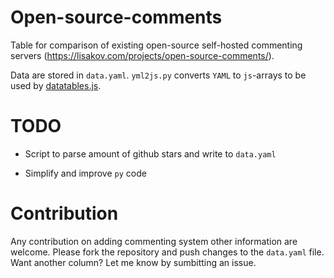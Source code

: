 # Open-source-comments

Table for comparison of existing open-source self-hosted commenting servers
(https://lisakov.com/projects/open-source-comments/).

Data are stored in `data.yaml`.
`yml2js.py` converts `YAML` to `js`-arrays to be used by
[datatables.js](https://github.com/DataTables/DataTables).

# TODO

- Script to parse amount of github stars and write to `data.yaml`

- Simplify and improve `py` code

# Contribution

Any contribution on adding commenting system other information are welcome.
Please fork the repository and push changes to the `data.yaml` file. Want
another column? Let me know by sumbitting an issue.
